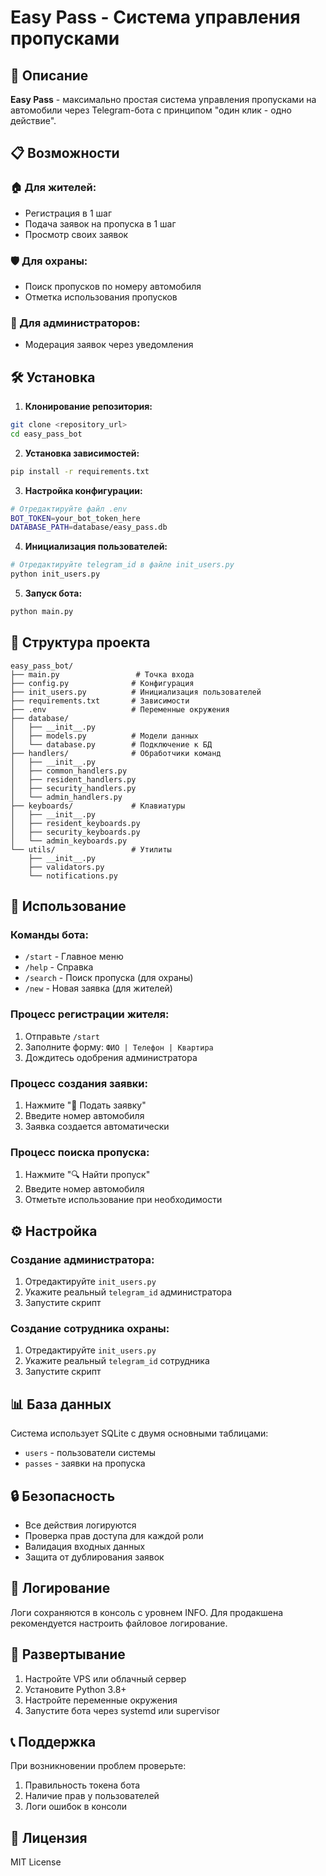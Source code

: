 # Easy Pass - Система управления пропусками

## 🚀 Описание

**Easy Pass** - максимально простая система управления пропусками на автомобили через Telegram-бота с принципом "один клик - одно действие".

## 📋 Возможности

### 🏠 Для жителей:
- Регистрация в 1 шаг
- Подача заявок на пропуска в 1 шаг
- Просмотр своих заявок

### 🛡️ Для охраны:
- Поиск пропусков по номеру автомобиля
- Отметка использования пропусков

### 👑 Для администраторов:
- Модерация заявок через уведомления

## 🛠️ Установка

1. **Клонирование репозитория:**
```bash
git clone <repository_url>
cd easy_pass_bot
```

2. **Установка зависимостей:**
```bash
pip install -r requirements.txt
```

3. **Настройка конфигурации:**
```bash
# Отредактируйте файл .env
BOT_TOKEN=your_bot_token_here
DATABASE_PATH=database/easy_pass.db
```

4. **Инициализация пользователей:**
```bash
# Отредактируйте telegram_id в файле init_users.py
python init_users.py
```

5. **Запуск бота:**
```bash
python main.py
```

## 📁 Структура проекта

```
easy_pass_bot/
├── main.py                 # Точка входа
├── config.py              # Конфигурация
├── init_users.py          # Инициализация пользователей
├── requirements.txt       # Зависимости
├── .env                   # Переменные окружения
├── database/
│   ├── __init__.py
│   ├── models.py          # Модели данных
│   └── database.py        # Подключение к БД
├── handlers/              # Обработчики команд
│   ├── __init__.py
│   ├── common_handlers.py
│   ├── resident_handlers.py
│   ├── security_handlers.py
│   └── admin_handlers.py
├── keyboards/             # Клавиатуры
│   ├── __init__.py
│   ├── resident_keyboards.py
│   ├── security_keyboards.py
│   └── admin_keyboards.py
└── utils/                 # Утилиты
    ├── __init__.py
    ├── validators.py
    └── notifications.py
```

## 🔧 Использование

### Команды бота:
- `/start` - Главное меню
- `/help` - Справка
- `/search` - Поиск пропуска (для охраны)
- `/new` - Новая заявка (для жителей)

### Процесс регистрации жителя:
1. Отправьте `/start`
2. Заполните форму: `ФИО | Телефон | Квартира`
3. Дождитесь одобрения администратора

### Процесс создания заявки:
1. Нажмите "📝 Подать заявку"
2. Введите номер автомобиля
3. Заявка создается автоматически

### Процесс поиска пропуска:
1. Нажмите "🔍 Найти пропуск"
2. Введите номер автомобиля
3. Отметьте использование при необходимости

## ⚙️ Настройка

### Создание администратора:
1. Отредактируйте `init_users.py`
2. Укажите реальный `telegram_id` администратора
3. Запустите скрипт

### Создание сотрудника охраны:
1. Отредактируйте `init_users.py`
2. Укажите реальный `telegram_id` сотрудника
3. Запустите скрипт

## 📊 База данных

Система использует SQLite с двумя основными таблицами:
- `users` - пользователи системы
- `passes` - заявки на пропуска

## 🔒 Безопасность

- Все действия логируются
- Проверка прав доступа для каждой роли
- Валидация входных данных
- Защита от дублирования заявок

## 📝 Логирование

Логи сохраняются в консоль с уровнем INFO. Для продакшена рекомендуется настроить файловое логирование.

## 🚀 Развертывание

1. Настройте VPS или облачный сервер
2. Установите Python 3.8+
3. Настройте переменные окружения
4. Запустите бота через systemd или supervisor

## 📞 Поддержка

При возникновении проблем проверьте:
1. Правильность токена бота
2. Наличие прав у пользователей
3. Логи ошибок в консоли

## 📄 Лицензия

MIT License






